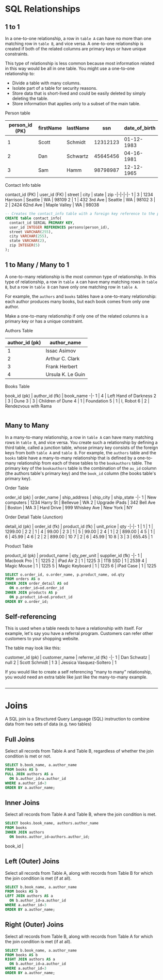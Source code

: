 # SQL Relationships

## 1 to 1
In a one-to-one relationship, a row in `table A` can have no more than one matching row in `table B`, and vice versa. A one-to-one relationship is created if both of the related columns are primary keys or have unique constraints.

This type of relationship is less common because most information related in this way would be all in one table. You might use a one-to-one relationship to:

- Divide a table with many columns.
- Isolate part of a table for security reasons.
- Store data that is short-lived and could be easily deleted by simply deleting the table.
- Store information that applies only to a subset of the main table.

Person table


| person_id (PK) | firstName | lastName | ssn | date_of_birth |
| - | - | - | - | - |
| 1 | Scott | Schmidt | 12312123 | 01-12-1983 |
| 2 | Dan | Schwartz | 45645456 | 04-16-1981 |
| 3 | Sam | Hamm | 98798987 | 12-12-1965 |

Contact Info table


contact_id (PK) | user_id (FK) | street | city | state | zip
-|-|-|-|-
1 | 3 | 1234 Harrison | Seattle | WA | 98109
2 | 1 | 432 3rd Ave | Seattle | WA | 98102
3 | 2 | 2424 62nd Ave | Maple Valley | WA | 98038

``` sql
-- Creates the contact_info table with a foreign key reference to the persons table
CREATE table contact_info(
  contact_id SERIAL PRIMARY KEY,
  user_id INTEGER REFERENCES persons(person_id),
  street VARCHAR(255),
  city VARCHAR(255),
  state VARCHAR(2),
  zip INTEGER(5)
);
```

## 1 to Many / Many to 1
A one-to-many relationship is the most common type of relationship. In this type of relationship, a row in `table A` can have many matching rows in `table B`, but a row in `table B` can have only one matching row in `table A`.

For example, the `authors` and `books` tables have a one-to-many relationship: each author produces many books, but each book comes from only one author.

Make a one-to-many relationship if only one of the related columns is a primary key or has a unique constraint.

Authors Table

author_id (pk) | author_name
-|-
1 | Issac Asimov
2 | Arthur C. Clark
3 | Frank Herbert
4 | Ursula K. Le Guin

Books Table

book_id (pk) | author_id (fk) | book_name
-|-
1 | 4 | Left Hand of Darkness
2 | 3 | Dune
3 | 3 | Children of Dune
4 | 1 | Foundation
5 | 1 | I, Robot
6 | 2 | Rendezvous with Rama

``` sql

```

## Many to Many
In a many-to-many relationship, a row in `table A` can have many matching rows in `table B`, and vice versa. You create such a relationship by defining a third table, called a junction table, whose primary key consists of the foreign keys from both `table A` and `table B`. For example, the `authors` table and the `books` table have a many-to-many relationship that is defined by a one-to-many relationship from each of these tables to the `bookauthors` table. The primary key of the `bookauthors` table is the combination of the `au_id` column (the authors table's primary key) and the `book_id` column (the books table's primary key).

Order Table

order_id (pk) | order_name | ship_address | ship_city | ship_state
-|-
1 | New computers | 1234 Harry St | Bellevue | WA
2 | Upgrade iPads | 342 Bell Ave | Boston | MA
3 | Hard Drive | 999 Whiskey Ave | New York | NY

Order Detail Table (Junction)

detail_id (pk) | order_id (fk) | product_id (fk) | unit_price | qty
-|-|-
1 | 1 | 1 | 1299.00 | 2
2 | 1 | 4 | 99.00 | 2
3 | 1 | 5 | 99.00 | 2
4 | 1 | 2 | 899.00 | 4
5 | 1 | 6 | 45.99 | 4
6 | 2 | 2 | 899.00 | 10
7 | 2 | 6 | 45.99 | 10
8 | 3 | 3 | 655.45 | 1


Product Table

product_id (pk) | product_name | qty_per_unit | supplier_id (fk)
-|-
1 | Macbook Pro | 1 | 1225
2 | iPad Air 2 | 1 | 1225
3 | 1TB SSD | 1 | 2539
4 | Magic Mouse | 1 | 1225
5 | Magic Keyboard | 1 | 1225
6 | iPad Case | 1 | 1225

``` sql
SELECT o.order_id, o.order_name, p.product_name, od.qty
FROM orders AS o
INNER JOIN order_detail AS od
  ON o.order_id=od.order_id
INNER JOIN products AS p
  ON p.product_id=od.product_id
ORDER BY o.order_id;
```

## Self-referencing
This is used when a table needs to have a relationship with itself. For example, let's say you have a referral program. Customers can refer other customers to your shopping website.

The table may look like this:

customer_id (pk) | customer_name | referrer_id (fk)
-|-
1 | Dan Schwatz | null
2 | Scott Schmidt | 1
3 | Jessica Vasquez-Soltero | 1

If you would like to create a self referencing "many to many" relationship, you would need an extra table like just like the many-to-many example.

``` sql

```

-----

# Joins
A SQL join is a Structured Query Language (SQL) instruction to combine data from two sets of data (e.g. two tables)

## Full Joins
Select all records from Table A and Table B, regardless of whether the join condition is met or not.

``` sql
SELECT b.book_name, a.author_name
FROM books AS b
FULL JOIN authors AS a
  ON b.author_id=a.author_id
WHERE a.author_id=3
ORDER BY a.author_name;
```

## Inner Joins
Select all records from Table A and Table B, where the join condition is met.

``` sql
SELECT books.book_name, authors.author_name
FROM books
INNER JOIN authors
  ON books.author_id=authors.author_id;
```

book_id |

## Left (Outer) Joins
Select all records from Table A, along with records from Table B for which the join condition is met (if at all).

``` sql
SELECT b.book_name, a.author_name
FROM books AS b
LEFT JOIN authors AS a
  ON b.author_id=a.author_id
WHERE a.author_id=3
ORDER BY a.author_name;
```

## Right (Outer) Joins
Select all records from Table B, along with records from Table A for which the join condition is met (if at all).

``` sql
SELECT b.book_name, a.author_name
FROM books AS b
RIGHT JOIN authors AS a
  ON b.author_id=a.author_id
WHERE a.author_id=3
ORDER BY a.author_name;
```
